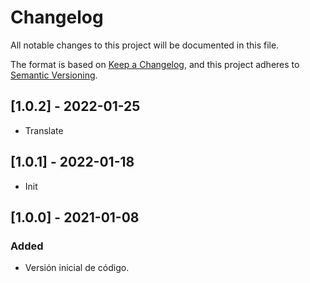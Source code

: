 # Changelog
All notable changes to this project will be documented in this file.

The format is based on [Keep a Changelog](https://keepachangelog.com/en/1.0.0/),
and this project adheres to [Semantic Versioning](https://semver.org/spec/v2.0.0.html).

## [1.0.2] - 2022-01-25
 - Translate
## [1.0.1] - 2022-01-18
 - Init
## [1.0.0] - 2021-01-08
### Added
- Versión inicial de código.

